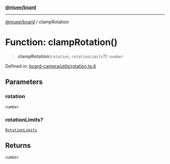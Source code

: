 [**@niuee/board**](../README.md)

***

[@niuee/board](../globals.md) / clampRotation

# Function: clampRotation()

> **clampRotation**(`rotation`, `rotationLimits`?): `number`

Defined in: [board-camera/utils/rotation.ts:4](https://github.com/niuee/board/blob/a0a1179721d4f4b943b6a9bc156753ac9737e502/src/board-camera/utils/rotation.ts#L4)

## Parameters

### rotation

`number`

### rotationLimits?

[`RotationLimits`](../type-aliases/RotationLimits.md)

## Returns

`number`
